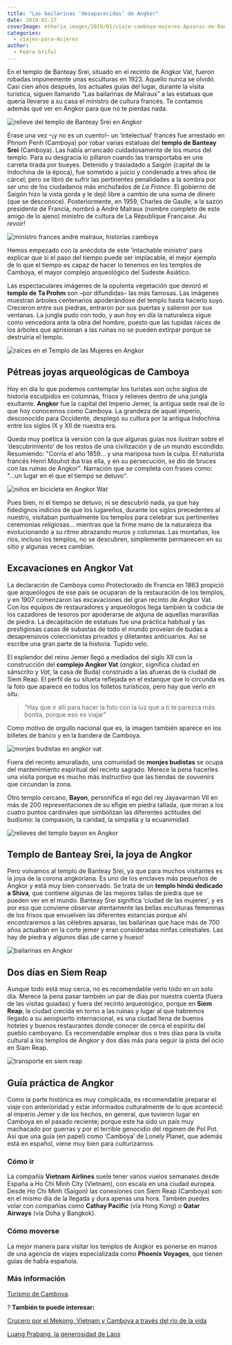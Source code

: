 ```yaml
---
title: "Las bailarinas ‘desaparecidas’ de Angkor"
date: 2019-01-17
coverImage: etheria_images/2019/01/viaje-camboya-mujeres-Apsaras-de-Banteay-Srei-e1673862978728.jpg
categories: 
  - viajes-para-mujeres
author: 
  - Pedro Grifol
---
```


En el templo de Banteay Srei, situado en el recinto de Angkor Vat, fueron robadas 
impunemente unas esculturas en 1923. Aquello nunca se olvidó. Casi cien años después, 
los actuales guías del lugar, durante la visita turística, siguen llamando “Las 
bailarinas de Malraux” a las estatuas que quería llevarse a su casa el ministro de 
cultura francés. Te contamos además qué ver en Angkor para que no te pierdas nada. 

![relieve del templo de Banteay Srei en Angkor](etheria_images/2019/01/viaje-camboya-mujeres-Apsaras-de-Banteay-Srei-e1673862978728.jpg "Apsaras del templo de Banteay Srei (Camboya).")

Érase una vez –¡y no es un cuento!– un ‘intelectual’ francés fue arrestado en Phnom Penh 
(Camboya) por robar varias estatuas del **templo de Banteay Srei** (Camboya). Las había 
arrancado cuidadosamente de los muros del templo. Para su desgracia lo pillaron cuando 
las transportaba en una carreta tirada por bueyes. Detenido y trasladado a Saigón 
(capital de la Indochina de la época), fue sometido a juicio y condenado a tres años de 
cárcel; pero se libró de sufrir las pertinentes penalidades a la sombra por ser uno de 
los ciudadanos más enchufados de _La France_. El gobierno de Saigón hizo la vista gorda 
y le dejó libre a cambio de una suma de dinero (que se desconoce). Posteriormente, en 
1959, Charles de Gaulle, a la sazón presidente de Francia, nombró a André Malraux 
(nombre completo de este amigo de lo ajeno) ministro de cultura de La République 
Francaise. _Au revoir!_ 

![ministro frances andre malraux, historias camboya](etheria_images/2019/01/viaje-camboya-Andre-Malraux-el-ministro-ladron-e1673863069582.jpg "Ministro francés Andre Malraux.")

Hemos empezado con la anécdota de este ‘intachable ministro’ para explicar que si el 
paso del tiempo puede ser implacable, el mejor ejemplo de lo que el tiempo es capaz de 
hacer lo tenemos en los templos de Camboya, el mayor complejo arqueológico del Sudeste 
Asiático. 

Las espectaculares imágenes de la opulenta vegetación que devoró el **templo de Ta 
Prohm** son –por difundidas– las más famosas. Las imágenes muestran árboles centenarios 
apoderándose del templo hasta hacerlo suyo. Crecieron entre sus piedras, entraron por 
sus puertas y salieron por sus ventanas. La jungla pudo con todo, y aun hoy en día la 
naturaleza sigue como vencedora ante la obra del hombre, puesto que las tupidas raíces 
de los árboles que aprisionan a las ruinas no se pueden extirpar porque se destruiría el 
templo. 

![raíces en el Templo de las Mujeres en Angkor](etheria_images/2020/06/Camboya-Templo-en-Angkor-Vat-e1673860295291.jpg "Los árboles invaden el templo de Ta Prohm. © P. Grifol")

## Pétreas joyas arqueológicas de Camboya

Hoy en día lo que podemos contemplar los turistas son ocho siglos de historia esculpidos 
en columnas, frisos y relieves dentro de una jungla exultante. **Angkor** fue la capital 
del Imperio Jemer, la antigua sede real de lo que hoy conocemos como Camboya. La 
grandeza de aquel imperio, desconocido para Occidente, desplegó su cultura por la 
antigua Indochina entre los siglos IX y XII de nuestra era. 

Queda muy poética la versión con la que algunas guías nos ilustran sobre el 
‘descubrimiento’ de los restos de una civilización y de un mundo escondido. Resumiendo: 
"Corría el año 1859... y una mariposa tuvo la culpa. El naturista francés Henri Mouhot 
iba tras ella, y en su persecución, se dio de bruces con las ruinas de Angkor". 
Narración que se completa con frases como: "...un lugar en el que el tiempo se detuvo". 

![niños en bicicleta en Angkor Wat](etheria_images/2019/01/viaje-camboya-mujeres-angkor-vat-e1673859799585.jpg "Ruinas de Angkor Vat (Camboya).")

Pues bien, ni el tiempo se detuvo, ni se descubrió nada, ya que hay fidedignos indicios 
de que los lugareños, durante los siglos precedentes al nuestro, visitaban puntualmente 
los templos para celebrar sus pertinentes ceremonias religiosas… mientras que la firme 
mano de la naturaleza iba evolucionando a su ritmo abrazando muros y columnas. Las 
montañas, los ríos, incluso los templos, no se descubren, simplemente permanecen en su 
sitio y algunas veces cambian. 

## Excavaciones en Angkor Vat

La declaración de Camboya como Protectorado de Francia en 1863 propició que arqueólogos 
de ese país se ocuparan de la restauración de los templos, y en 1907 comenzaron las 
excavaciones del gran recinto de Angkor Vat. Con los equipos de restauradores y 
arqueólogos llega también la codicia de los cazadores de tesoros por apoderarse de 
alguna de aquellas maravillas de piedra. La decapitación de estatuas fue una práctica 
habitual y las prestigiosas casas de subastas de todo el mundo proveían de budas a 
desaprensivos coleccionistas privados y diletantes anticuarios. Así se escribe una gran 
parte de la historia. Tupido velo. 

El esplendor del reino Jemer llegó a mediados del siglo XII con la construcción del 
**complejo Angkor Vat** (_angkor_, significa ciudad en sánscrito y _Vat_, la casa de 
Buda) construido a las afueras de la ciudad de Siem Reap. El perfil de su silueta 
reflejada en el estanque que lo circunda es la foto que aparece en todos los folletos 
turísticos, pero hay que verlo _en situ_. 

> "Hay que ir allí para hacer la foto con la luz que a ti te parezca más bonita, porque 
> eso es viajar" 

Como motivo de orgullo nacional que es, la imagen también aparece en los billetes de 
banco y en la bandera de Camboya. 

![monjes budistas en angkor vat](etheria_images/2019/01/viaje-camboya-angkor-vat-Templo-budista-e1673860168490.jpg "Templo budista (Camboya).")

Fuera del recinto amurallado, una comunidad de **monjes budistas** se ocupa del 
mantenimiento espiritual del recinto sagrado. Merece la pena hacerles una visita porque 
es mucho más instructivo que las tiendas de _souvenirs_ que circundan la zona. 

Otro templo cercano, **Bayon**, personifica el ego del rey Jayavarman VII en más de 200 
representaciones de su efigie en piedra tallada, que miran a los cuatro puntos 
cardinales que simbolizan las diferentes actitudes del budismo: la compasión, la 
caridad, la simpatía y la ecuanimidad. 

![relieves del templo bayon en Angkor](etheria_images/2019/01/viaje-camboya-mujeres-Templo-Bayon.jpg "Templo de Bayon (Camboya).")

## Templo de Banteay Srei, la joya de Angkor

Pero volvamos al templo de Banteay Srei, ya que para muchos visitantes es la joya de la 
corona angkoriana. Es uno de los enclaves más pequeños de Angkor y está muy bien 
conservado. Se trata de un **templo hindú dedicado a Shiva**, que contiene algunas de 
las mejores tallas de piedra que se pueden ver en el mundo. Banteay Srei significa 
‘ciudad de las mujeres’, y es por eso que conviene observar atentamente las bellas 
esculturas femeninas de los frisos que envuelven las diferentes estancias porque ahí 
encontraremos a las célebres apsaras, las bailarinas que hace más de 700 años actuaban 
en la corte jemer y eran consideradas ninfas celestiales. Las hay de piedra y algunos 
días ¡de carne y hueso! 

![bailarinas en Angkor](etheria_images/2019/01/viaje-camboya-Bailarinas-1-e1673860228944.jpg "Bailarinas de Angkor.")

## Dos días en Siem Reap

Aunque todo está muy cerca, no es recomendable verlo todo en un solo día. Merece la pena 
pasar también un par de días por nuestra cuenta (fuera de las visitas guiadas) y fuera 
del recinto arqueológico, porque en **Siem Reap**, la ciudad crecida en torno a las 
ruinas y lugar al que habremos llegado a su aeropuerto internacional, es una ciudad 
llena de buenos hoteles y buenos restaurantes donde conocer de cerca el espíritu del 
pueblo camboyano. Es recomendable emplear dos o tres días para la visita cultural a los 
templos de Angkor y dos días más para seguir la pista del ocio en Siam Reap. 

![transporte en siem reap](etheria_images/2019/01/viaje-camboya-Siem-Reap.jpg "Calles de Siem Reap (Camboya).")

## Guía práctica de Angkor

Como la parte histórica es muy complicada, es recomendable preparar el viaje con 
anterioridad y estar informados culturalmente de lo que aconteció al imperio Jemer y de 
los hechos, en general, que tuvieron lugar en Camboya en el pasado reciente; porque este 
ha sido un país muy machacado por guerras y por el terrible genocidio del régimen de Pol 
Pot. Así que una guía (en papel) como ‘Camboya’ de Lonely Planet, que además está en 
español, viene muy bien para culturizarnos. 

### Cómo ir

La compañía **Vietnam Airlines** suele tener varios vuelos semanales desde España a Ho 
Chi Minh City (Vietnam), con escala en una ciudad europea. Desde Ho Chi Minh (Saigon) 
las conexiones con Siem Reap (Camboya) son en el mismo día de la llegada y dura apenas 
una hora. También puedes volar con compañías como **Cathay Pacific** (vía Hong Kong) o 
**Qatar Airways** (vía Doha y Bangkok). 

### Cómo moverse

La mejor manera para visitar los templos de Angkor es ponerse en manos de una agencia de 
viajes especializada como **Phoenix Voyages**, que tienen guías de habla española. 

### Más información

[Turismo de Camboya](http://www.tourismcambodia.com). 

? **También te puede interesar:** 

[Crucero por el Mekong. Vietnam y Camboya a través del río de la 
vida](https://etheriamagazine.com/2019/09/13/crucero-por-el-mekong-excursiones-vietnam-y-camboya/) 

[Luang Prabang, la generosidad de 
Laos](https://etheriamagazine.com/2018/12/17/guia-viaje-para-mujeres-luang-prabang/)
